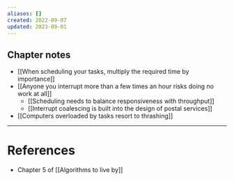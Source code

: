 ```yaml
---
aliases: []
created: 2022-09-07
updated: 2023-09-01
---
```

## Chapter notes

- [[When scheduling your tasks, multiply the required time by importance]]
- [[Anyone you interrupt more than a few times an hour risks doing no work at all]]
	- [[Scheduling needs to balance responsiveness with throughput]]
	- [[Interrupt coalescing is built into the design of postal services]]
- [[Computers overloaded by tasks resort to thrashing]]

---
# References
* Chapter 5 of [[Algorithms to live by]]